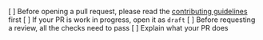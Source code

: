 [ ] Before opening a pull request, please read the [contributing guidelines](https://github.com/offsideswap/offside-frontend/blob/master/CONTRIBUTING.md) first
[ ] If your PR is work in progress, open it as `draft`
[ ] Before requesting a review, all the checks need to pass
[ ] Explain what your PR does
